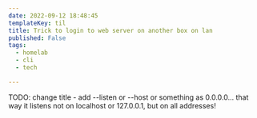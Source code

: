 ```yaml
---
date: 2022-09-12 18:48:45
templateKey: til
title: Trick to login to web server on another box on lan
published: False
tags:
  - homelab
  - cli
  - tech

---
```


TODO: change title - add --listen or --host or something as 0.0.0.0... that way it listens not on localhost or 127.0.0.1, but on all addresses!
